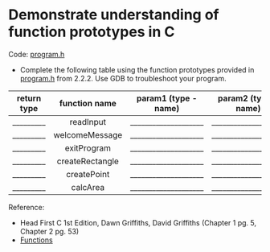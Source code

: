 # Demonstrate understanding of function prototypes in C

Code: [program.h](../2.2.2/program.h)

- Complete the following table using the function prototypes provided in [program.h](../2.2.2/program.h) from 2.2.2. Use GDB to troubleshoot your program.


| return type | function name | param1 (type - name) | param2 (type - name) | param3 (type - name) |
|:-----------:|:-------------:|:----------------------:|:----------------------:|:----------------------:|
|  _________  |   readInput   |  ____________________  |  ____________________  |  ____________________  |
|  _________  |welcomeMessage |  ____________________  |  ____________________  |  ____________________  |
|  _________  |  exitProgram  |  ____________________  |  ____________________  |  ____________________  |
|  _________  |createRectangle|  ____________________  |  ____________________  |  ____________________  |
|  _________  |  createPoint  |  ____________________  |  ____________________  |  ____________________  |
|  _________  |    calcArea   |  ____________________  |  ____________________  |  ____________________  |

Reference:

- Head First C 1st Edition, Dawn Griffiths, David Griffiths (Chapter 1 pg.  5, Chapter 2 pg. 53)
- [Functions](https://data-flair.training/blogs/function-in-c-and-cpp/)
